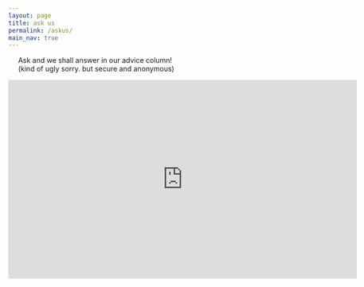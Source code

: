 ```yaml
---
layout: page
title: ask us 
permalink: /askus/
main_nav: true
---
```


&nbsp;&nbsp;&nbsp;&nbsp;&nbsp;Ask and we shall answer in our advice column!\
&nbsp;&nbsp;&nbsp;&nbsp;&nbsp;(kind of ugly sorry. but secure and anonymous)

<iframe src="https://docs.google.com/forms/d/e/1FAIpQLSd8IvUcvg7pmY2pQpzfmVsLMCGAHuTkWwRVK2f729FxHDsD6w/viewform?embedded=true" width="700" height="400" frameborder="0" marginheight="0" marginwidth="0">Loading…</iframe>






